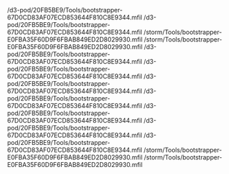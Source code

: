 /d3-pod/20FB5BE9/Tools/bootstrapper-67D0CD83AF07ECD853644F810C8E9344.mfil
/d3-pod/20FB5BE9/Tools/bootstrapper-67D0CD83AF07ECD853644F810C8E9344.mfil
/storm/Tools/bootstrapper-E0FBA35F60D9F6FBAB849ED2D8029930.mfil
/storm/Tools/bootstrapper-E0FBA35F60D9F6FBAB849ED2D8029930.mfil
/d3-pod/20FB5BE9/Tools/bootstrapper-67D0CD83AF07ECD853644F810C8E9344.mfil
/d3-pod/20FB5BE9/Tools/bootstrapper-67D0CD83AF07ECD853644F810C8E9344.mfil
/d3-pod/20FB5BE9/Tools/bootstrapper-67D0CD83AF07ECD853644F810C8E9344.mfil
/d3-pod/20FB5BE9/Tools/bootstrapper-67D0CD83AF07ECD853644F810C8E9344.mfil
/d3-pod/20FB5BE9/Tools/bootstrapper-67D0CD83AF07ECD853644F810C8E9344.mfil
/d3-pod/20FB5BE9/Tools/bootstrapper-67D0CD83AF07ECD853644F810C8E9344.mfil
/d3-pod/20FB5BE9/Tools/bootstrapper-67D0CD83AF07ECD853644F810C8E9344.mfil
/storm/Tools/bootstrapper-E0FBA35F60D9F6FBAB849ED2D8029930.mfil
/storm/Tools/bootstrapper-E0FBA35F60D9F6FBAB849ED2D8029930.mfil
